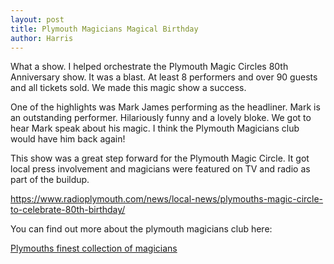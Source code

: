```yaml
---
layout: post
title: Plymouth Magicians Magical Birthday
author: Harris
---
```

What a show. I helped orchestrate the Plymouth Magic Circles 80th Anniversary show. It was a blast. At least 8 performers and over 90 guests and all tickets sold. We made this magic show a success.

One of the highlights was Mark James performing as the headliner. Mark is an outstanding performer. Hilariously funny and a lovely bloke. We got to hear Mark speak about his magic. I think the Plymouth Magicians club would have him back again!

This show was a great step forward for the Plymouth Magic Circle. It got local press involvement and magicians were featured on TV and radio as part of the buildup.

https://www.radioplymouth.com/news/local-news/plymouths-magic-circle-to-celebrate-80th-birthday/

You can find out more about the plymouth magicians club here:

[Plymouths finest collection of magicians](https://www.plymouthmagiccircle.co.uk)